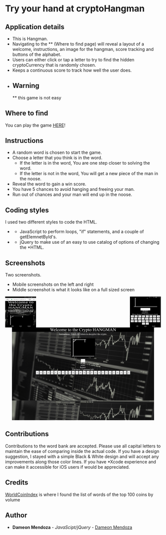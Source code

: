 # Try your hand at cryptoHangman

## Application details
- This is Hangman.
- Navigating to the ** (Where to find page) will reveal a layout of a welcome, instructions, an image for the hangman,
score tracking and buttons of the alphabet.
- Users can either click or tap a letter to try to find the hidden cryptoCurrency that is randomly chosen.
- Keeps a continuous score to track how well the user does.
* ## Warning 
    ** this game is not easy

## Where to find
You can play the game [HERE](https://dameon1.github.io/javaHangman/)!

## Instructions
 - A random word is chosen to start the game.
 - Choose a letter that you think is in the word.
    - If the letter is in the word,
      You are one step closer to solving the word.
    - If the letter is not in the word,
      You will get a new piece of the man in the noose.
- Reveal the word to gain a win score.
- You have 5 chances to avoid hanging and freeing your man.
- Run out of chances and your man will end up in the noose.

## Coding styles
I used two different styles to code the HTML.
- * JavaScript to perform loops, "if" statements, and a couple of getElemnetById's.
- * jQuery to make use of an easy to use catalog of options of changing the *HTML.

## Screenshots
Two screenshots.
- Mobile screenshots on the left and right
- Middle screenshot is what it looks like on a full sized screen

<img align="left" width="100" height="100" src="assets/images/mobile1.png">
<img align="right" width="100" height="100" src="assets/images/mobile2.png">

<p align="center">
  <img width="460" height="300" src="assets/images/full.png">
</p>

## Contributions
Contributions to the word bank are accepted. Please use all capital letters to maintain the ease of comparing inside the actual code.
If you have a design suggestion, I stayed with a simple Black & White design and will accept any improvements along those color lines.
If you have *Xcode experience and can make it accessible for iOS users if would be appreciated.

## Credits
[WorldCoinIndex](https://www.worldcoinindex.com) is where I found the list of words of the top 100 coins by volume


## Author
* **Dameon Mendoza** - *JavaScipt/jQuery* - [Dameon Mendoza](https://github.com/Dameon1)